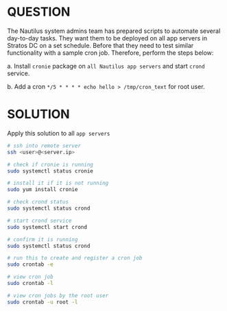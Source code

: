 # QUESTION

The Nautilus system admins team has prepared scripts to automate several day-to-day tasks. They want them to be deployed on all app servers in Stratos DC on a set schedule. Before that they need to test similar functionality with a sample cron job. Therefore, perform the steps below:

a. Install `cronie` package on `all Nautilus app servers` and start `crond` service.

b. Add a cron `*/5 * * * * echo hello > /tmp/cron_text` for root user.

# SOLUTION

Apply this solution to all `app servers`

```bash
# ssh into remote server
ssh <user>@<server.ip>

# check if cronie is running
sudo systemctl status cronie

# install it if it is not running
sudo yum install cronie

# check crond status
sudo systemctl status crond

# start crond service
sudo systemctl start crond

# confirm it is running
sudo systemctl status crond

# run this to create and register a cron job
sudo crontab -e

# view cron job
sudo crontab -l

# view cron jobs by the root user
sudo crontab -u root -l
```
